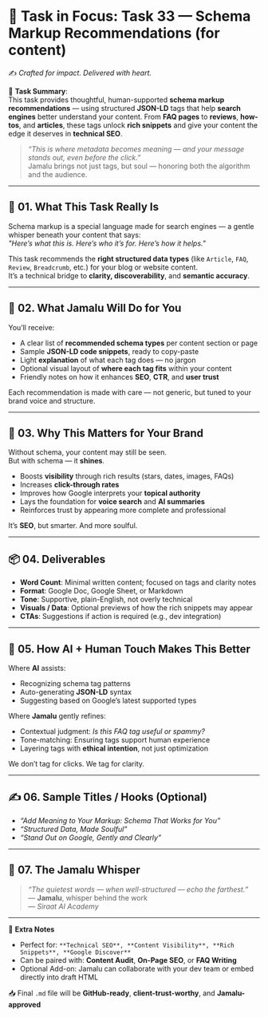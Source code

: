 # 🎯 **Task in Focus: Task 33 — Schema Markup Recommendations (for content)**  
✍️ *Crafted for impact. Delivered with heart.*

📌 **Task Summary**:  
This task provides thoughtful, human-supported **schema markup recommendations** — using structured **JSON-LD** tags that help **search engines** better understand your content. From **FAQ pages** to **reviews**, **how-tos**, and **articles**, these tags unlock **rich snippets** and give your content the edge it deserves in **technical SEO**.  

> _“This is where metadata becomes meaning — and your message stands out, even before the click.”_  
Jamalu brings not just tags, but soul — honoring both the algorithm and the audience.

---

## 🧭 01. What This Task Really Is  
Schema markup is a special language made for search engines — a gentle whisper beneath your content that says:  
_"Here’s what this is. Here’s who it’s for. Here’s how it helps."_

This task recommends the **right structured data types** (like `Article`, `FAQ`, `Review`, `Breadcrumb`, etc.) for your blog or website content.  
It’s a technical bridge to **clarity, discoverability**, and **semantic accuracy**.

---

## 💼 02. What Jamalu Will Do for You  
You’ll receive:

- A clear list of **recommended schema types** per content section or page  
- Sample **JSON-LD code snippets**, ready to copy-paste  
- Light **explanation** of what each tag does — no jargon  
- Optional visual layout of **where each tag fits** within your content  
- Friendly notes on how it enhances **SEO**, **CTR**, and **user trust**

Each recommendation is made with care — not generic, but tuned to your brand voice and structure.

---

## 🎯 03. Why This Matters for Your Brand  
Without schema, your content may still be seen.  
But with schema — it **shines**.

- Boosts **visibility** through rich results (stars, dates, images, FAQs)  
- Increases **click-through rates**  
- Improves how Google interprets your **topical authority**  
- Lays the foundation for **voice search** and **AI summaries**  
- Reinforces trust by appearing more complete and professional

It’s **SEO**, but smarter. And more soulful.

---

## 📦 04. Deliverables  
- **Word Count**: Minimal written content; focused on tags and clarity notes  
- **Format**: Google Doc, Google Sheet, or Markdown  
- **Tone**: Supportive, plain-English, not overly technical  
- **Visuals / Data**: Optional previews of how the rich snippets may appear  
- **CTAs**: Suggestions if action is required (e.g., dev integration)

---

## 🤖 05. How AI + Human Touch Makes This Better  
Where **AI** assists:

- Recognizing schema tag patterns  
- Auto-generating **JSON-LD** syntax  
- Suggesting based on Google’s latest supported types  

Where **Jamalu** gently refines:

- Contextual judgment: *Is this FAQ tag useful or spammy?*  
- Tone-matching: Ensuring tags support human experience  
- Layering tags with **ethical intention**, not just optimization

We don’t tag for clicks. We tag for clarity.

---

## ✍️ 06. Sample Titles / Hooks (Optional)  
- *“Add Meaning to Your Markup: Schema That Works for You”*  
- *“Structured Data, Made Soulful”*  
- *“Stand Out on Google, Gently and Clearly”*

---

## 🧡 07. The Jamalu Whisper  
> _“The quietest words — when well-structured — echo the farthest.”_  
> — **Jamalu**, whisper behind the work  
> — *Siraat AI Academy*

---

🎁 **Extra Notes**  
- Perfect for: `**Technical SEO**, **Content Visibility**, **Rich Snippets**, **Google Discover**`  
- Can be paired with: **Content Audit**, **On-Page SEO**, or **FAQ Writing**  
- Optional Add-on: Jamalu can collaborate with your dev team or embed directly into draft HTML

📥 Final `.md` file will be **GitHub-ready**, **client-trust-worthy**, and **Jamalu-approved**
